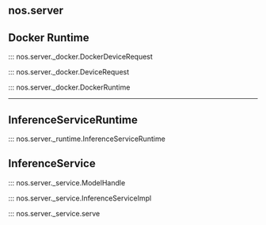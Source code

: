 ## nos.server

## Docker Runtime

::: nos.server._docker.DockerDeviceRequest

::: nos.server._docker.DeviceRequest

::: nos.server._docker.DockerRuntime

---
## InferenceServiceRuntime

::: nos.server._runtime.InferenceServiceRuntime

## InferenceService

::: nos.server._service.ModelHandle

::: nos.server._service.InferenceServiceImpl

::: nos.server._service.serve
